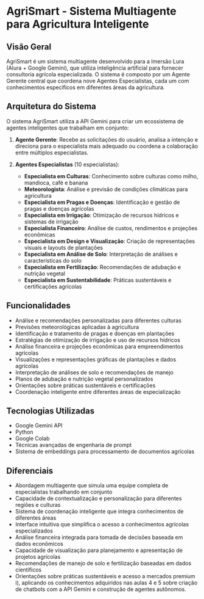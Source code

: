 # AgriSmart - Sistema Multiagente para Agricultura Inteligente

## Visão Geral

AgriSmart é um sistema multiagente desenvolvido para a Imersão Lura (Alura + Google Gemini), que utiliza inteligência artificial para fornecer consultoria agrícola especializada. O sistema é composto por um Agente Gerente central que coordena nove Agentes Especialistas, cada um com conhecimentos específicos em diferentes áreas da agricultura.

## Arquitetura do Sistema

O sistema AgriSmart utiliza a API Gemini para criar um ecossistema de agentes inteligentes que trabalham em conjunto:

1. **Agente Gerente**: Recebe as solicitações do usuário, analisa a intenção e direciona para o especialista mais adequado ou coordena a colaboração entre múltiplos especialistas.

2. **Agentes Especialistas** (10 especialistas):
   - **Especialista em Culturas**: Conhecimento sobre culturas como milho, mandioca, café e banana
   - **Meteorologista**: Análise e previsão de condições climáticas para agricultura
   - **Especialista em Pragas e Doenças**: Identificação e gestão de pragas e doenças agrícolas
   - **Especialista em Irrigação**: Otimização de recursos hídricos e sistemas de irrigação
   - **Especialista Financeiro**: Análise de custos, rendimentos e projeções econômicas
   - **Especialista em Design e Visualização**: Criação de representações visuais e layouts de plantações
   - **Especialista em Análise de Solo**: Interpretação de análises e características do solo
   - **Especialista em Fertilização**: Recomendações de adubação e nutrição vegetal
   - **Especialista em Sustentabilidade**: Práticas sustentáveis e certificações agrícolas

## Funcionalidades

- Análise e recomendações personalizadas para diferentes culturas
- Previsões meteorológicas aplicadas à agricultura
- Identificação e tratamento de pragas e doenças em plantações
- Estratégias de otimização de irrigação e uso de recursos hídricos
- Análise financeira e projeções econômicas para empreendimentos agrícolas
- Visualizações e representações gráficas de plantações e dados agrícolas
- Interpretação de análises de solo e recomendações de manejo
- Planos de adubação e nutrição vegetal personalizados
- Orientações sobre práticas sustentáveis e certificações
- Coordenação inteligente entre diferentes áreas de especialização

## Tecnologias Utilizadas

- Google Gemini API
- Python
- Google Colab
- Técnicas avançadas de engenharia de prompt
- Sistema de embeddings para processamento de documentos agrícolas

## Diferenciais

- Abordagem multiagente que simula uma equipe completa de especialistas trabalhando em conjunto
- Capacidade de contextualização e personalização para diferentes regiões e culturas
- Sistema de coordenação inteligente que integra conhecimentos de diferentes áreas
- Interface intuitiva que simplifica o acesso a conhecimentos agrícolas especializados
- Análise financeira integrada para tomada de decisões baseada em dados econômicos
- Capacidade de visualização para planejamento e apresentação de projetos agrícolas
- Recomendações de manejo de solo e fertilização baseadas em dados científicos
- Orientações sobre práticas sustentáveis e acesso a mercados premium
i), aplicando os conhecimentos adquiridos nas aulas 4 e 5 sobre criação de chatbots com a API Gemini e construção de agentes autônomos.
